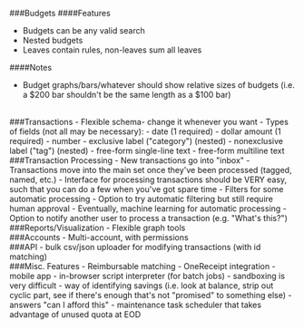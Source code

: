 ###Budgets
####Features
- Budgets can be any valid search
- Nested budgets
 - Leaves contain rules, non-leaves sum all leaves

####Notes
- Budget graphs/bars/whatever should show relative sizes of budgets (i.e. a $200 bar shouldn't be the same length as a $100 bar)

<br>
###Transactions
- Flexible schema- change it whenever you want
- Types of fields (not all may be necessary):
 - date (1 required)
 - dollar amount (1 required)
 - number
 - exclusive label ("category") (nested)
 - nonexclusive label ("tag") (nested)
 - free-form single-line text
 - free-form multiline text

<br>
###Transaction Processing
- New transactions go into "inbox"
- Transactions move into the main set once they've been processed (tagged, named, etc.)
 - Interface for processing transactions should be VERY easy, such that you can do a few when you've got spare time
- Filters for some automatic processing
 - Option to try automatic filtering but still require human approval
- Eventually, machine learning for automatic processing
- Option to notify another user to process a transaction (e.g. "What's this?")

<br>
###Reports/Visualization
- Flexible graph tools

<br>
###Accounts
- Multi-account, with permissions

<br>
###API
- bulk csv/json uploader for modifying transactions (with id matching)

<br>
###Misc. Features
- Reimbursable matching
- OneReceipt integration
- mobile app
- in-browser script interpreter (for batch jobs)
 - sandboxing is very difficult
- way of identifying savings (i.e. look at balance, strip out cyclic part, see if there's enough that's not "promised" to something else) - answers "can I afford this"
- maintenance task scheduler that takes advantage of unused quota at EOD